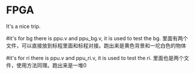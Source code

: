 # FPGA
It's a nice trip.





#it's for bg
there is ppu.v and ppu_bg.v, it is used to test the bg.
里面有两个文件，可以直接放到标程里面和标程对接。跑出来是黄色背景和一坨白色的物体

#it's for ri
there is ppu.v and ppu_ri.v, it is used to test the ri.
里面也是两个文件，使用方法同理。跑出来是一堆0

